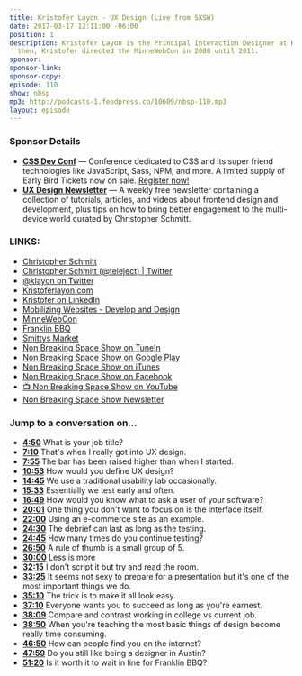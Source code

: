 ```yaml
---
title: Kristofer Layon - UX Design (Live from SXSW)
date: 2017-03-17 12:11:00 -06:00
position: 1
description: Kristofer Layon is the Principal Interaction Designer at Honeywell.  Before
  then, Kristofer directed the MinneWebCon in 2008 until 2011.
sponsor: 
sponsor-link: 
sponsor-copy: 
episode: 110
show: nbsp
mp3: http://podcasts-1.feedpress.co/10609/nbsp-110.mp3
layout: episode
---
```


### Sponsor Details

*  **[CSS Dev Conf](http://CSSDevConf.com/?utm_source=nbsptv108&utm_medium=podcast&utm_campaign=cssdevconf2017)** — Conference dedicated to CSS and its super friend technologies like JavaScript, Sass, NPM, and more. A limited supply of Early Bird Tickets now on sale. [Register now!](http://CSSDevConf.com/?utm_source=nbsptv110&utm_medium=podcast&utm_campaign=cssdevconf2017)
* **[UX Design Newsletter](http://uxdesignnewsletter.com/?utm_source=nbsptv110&utm_medium=podcast&utm_campaign=uxdesignnewsletter)** — A weekly free newsletter containing a collection of tutorials, articles, and videos about frontend design and development, plus tips on how to bring better engagement to the multi-device world curated by Christopher Schmitt.

### LINKS:

* [Christopher Schmitt](http://Christopher.org)
* [Christopher Schmitt (@teleject) | Twitter](https://twitter.com/teleject)
* [@klayon on Twitter](https://twitter.com/klayon)
* [Kristoferlayon.com](https://kristoferlayon.com)
* [Kristofer on LinkedIn](https://www.linkedin.com/in/layon/)
* [Mobilizing Websites - Develop and Design](http://www.mobilizingwebsites.net)
* [MinneWebCon](http://minnewebcon.org/)
* [Franklin BBQ](https://franklinbarbecue.com)
* [Smittys Market](http://smittysmarket.com)
* [Non Breaking Space Show on TuneIn](http://tunein.com/radio/Non-Breaking-Space-Show-p885155/)
* [Non Breaking Space Show on Google Play](https://playmusic.app.goo.gl/?ibi=com.google.PlayMusic&isi=691797987&ius=googleplaymusic&link=https://play.google.com/music/m/Iw5ik6iwalo5vmda5rqyrotdney?t%3DNon_Breaking_Space_Show%26pcampaignid%3DMKT-na-all-co-pr-mu-pod-16)
* [Non Breaking Space Show on iTunes](https://itunes.apple.com/ca/podcast/non-breaking-space-show/id507162981?mt=2&ign-mpt=uo%3D4)
* [Non Breaking Space Show on Facebook](https://www.facebook.com/nbsptv)
* [📺 Non Breaking Space Show on YouTube](https://www.youtube.com/channel/UC--mqA75V3CM8hxId0l7e_g?sub_confirmation=1)
* [Non Breaking Space Show Newsletter](http://newsletter.nonbreakingspace.tv/)


### Jump to a conversation on...

* **[4:50](#t=4:50)** What is your job title?
* **[7:10](#t=7:10)** That's when I really got into UX design.
* **[7:55](#t=7:55)** The bar has been raised higher than when I started.
* **[10:53](#t=10:53)** How would you define UX design?
* **[14:45](#t=14:45)** We use a traditional usability lab occasionally.
* **[15:33](#t=15:33)** Essentially we test early and often.
* **[16:49](#t=16:49)** How would you know what to ask a user of your software?
* **[20:01](#t=20:01)** One thing you don't want to focus on is the interface itself.
* **[22:00](#t=22:00)** Using an e-commerce site as an example.
* **[24:30](#t=24:30)** The debrief can last as long as the testing.
* **[24:45](#t=24:45)** How many times do you continue testing?
* **[26:50](#t=26:50)** A rule of thumb is a small group of 5.
* **[30:00](#t=30:00)** Less is more
* **[32:15](#t=32:15)** I don't script it but try and read the room.
* **[33:25](#t=33:25)** It seems not sexy to prepare for a presentation but it's one of the most important things we do.
* **[35:10](#t=35:10)** The trick is to make it all look easy.
* **[37:10](#t=37:10)** Everyone wants you to succeed as long as you're earnest.
* **[38:09](#t=38:09)** Compare and contrast working in college vs current job.
* **[38:50](#t=38:50)** When you're teaching the most basic things of design become really time consuming.
* **[46:50](#t=46:50)** How can people find you on the internet?
* **[47:59](#t=47:59)** Do you still like being a designer in Austin?
* **[51:20](#t=51:20)** Is it worth it to wait in line for Franklin BBQ?
